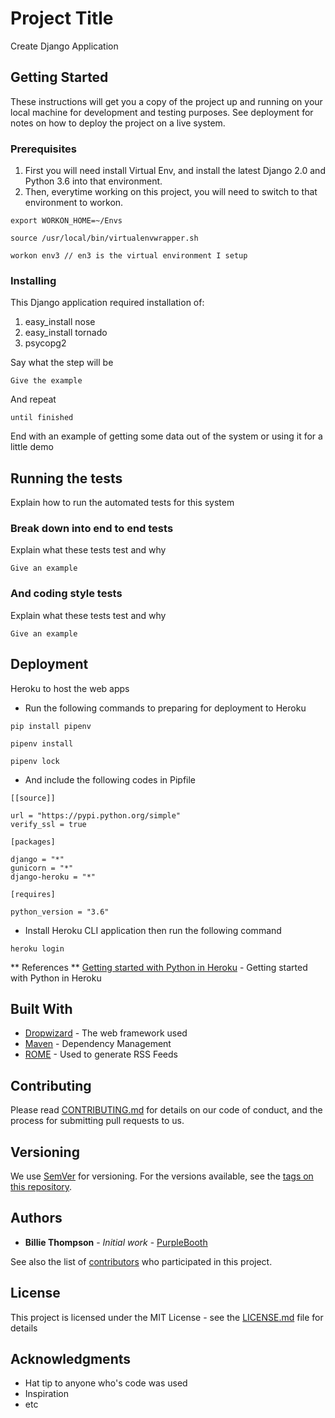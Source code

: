 # Project Title

Create Django Application

## Getting Started

These instructions will get you a copy of the project up and running on your local machine for development and testing purposes. See deployment for notes on how to deploy the project on a live system.

### Prerequisites

1. First you will need install Virtual Env, and install the latest Django 2.0 and Python 3.6 into that environment.
2. Then, everytime working on this project, you will need to switch to that environment to workon.

```
export WORKON_HOME=~/Envs
```
```
source /usr/local/bin/virtualenvwrapper.sh
```
```
workon env3 // en3 is the virtual environment I setup 
```

### Installing

This Django application required installation of:
1. easy_install nose
2. easy_install tornado
3. psycopg2

Say what the step will be

```
Give the example
```

And repeat

```
until finished
```

End with an example of getting some data out of the system or using it for a little demo

## Running the tests

Explain how to run the automated tests for this system

### Break down into end to end tests

Explain what these tests test and why

```
Give an example
```

### And coding style tests

Explain what these tests test and why

```
Give an example
```

## Deployment
Heroku to host the web apps
* Run the following commands to preparing for deployment to Heroku
```
pip install pipenv

pipenv install

pipenv lock
```

* And include the following codes in Pipfile

```
[[source]]

url = "https://pypi.python.org/simple"
verify_ssl = true

[packages]

django = "*"
gunicorn = "*"
django-heroku = "*"

[requires]

python_version = "3.6"
```

* Install Heroku CLI application then run the following command
```
heroku login
```



** References **
[Getting started with Python in Heroku](https://devcenter.heroku.com/articles/getting-started-with-python#introduction) - Getting started with Python in Heroku

## Built With

* [Dropwizard](http://www.dropwizard.io/1.0.2/docs/) - The web framework used
* [Maven](https://maven.apache.org/) - Dependency Management
* [ROME](https://rometools.github.io/rome/) - Used to generate RSS Feeds

## Contributing

Please read [CONTRIBUTING.md](https://gist.github.com/PurpleBooth/b24679402957c63ec426) for details on our code of conduct, and the process for submitting pull requests to us.

## Versioning

We use [SemVer](http://semver.org/) for versioning. For the versions available, see the [tags on this repository](https://github.com/your/project/tags). 

## Authors

* **Billie Thompson** - *Initial work* - [PurpleBooth](https://github.com/PurpleBooth)

See also the list of [contributors](https://github.com/your/project/contributors) who participated in this project.

## License

This project is licensed under the MIT License - see the [LICENSE.md](LICENSE.md) file for details

## Acknowledgments

* Hat tip to anyone who's code was used
* Inspiration
* etc

